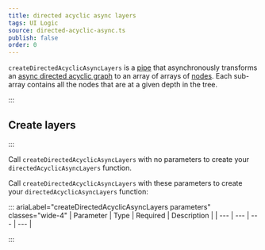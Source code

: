 ```yaml
---
title: directed acyclic async layers
tags: UI Logic
source: directed-acyclic-async.ts
publish: false
order: 0
---
```


`createDirectedAcyclicAsyncLayers` is a [pipe](/docs/logic/pipes-overview) that asynchronously transforms an [async directed acyclic graph](/docs/logic/graph-overview#async-graph) to an array of arrays of [nodes](/docs/logic/graph-overview#graph-node-and-edge). Each sub-array contains all the nodes that are at a given depth in the tree.


:::
## Create layers
:::

Call `createDirectedAcyclicAsyncLayers` with no parameters to create your `directedAcyclicAsyncLayers` function.

Call `createDirectedAcyclicAsyncLayers` with these parameters to create your `directedAcyclicAsyncLayers` function:

::: ariaLabel="createDirectedAcyclicAsyncLayers parameters" classes="wide-4"
| Parameter | Type | Required | Description |
| --- | --- | --- | --- |

:::

